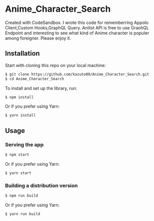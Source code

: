 # Anime_Character_Search
Created with CodeSandbox.
I wrote this code for rememberring Appolo Client,Custom Hooks,GraphQL Query.
Anilist API is free to use GraohQL Endpoint and interesting to see what kind of Anime character is populer among foreigner.
Please enjoy it.

## Installation

Start with cloning this repo on your local machine:

```sh
$ git clone https://github.com/kazuto09/Anime_Character_Search.git
$ cd Anime_Character_Search
```

To install and set up the library, run:

```sh
$ npm install
```

Or if you prefer using Yarn:

```sh
$ yarn install
```

## Usage

### Serving the app

```sh
$ npm start
```

Or if you prefer using Yarn:

```sh
$ yarn start
```

### Building a distribution version

```sh
$ npm run build
```

Or if you prefer using Yarn:

```sh
$ yarn run build
```
